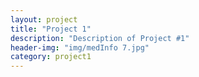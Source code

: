 ```yaml
---
layout: project
title: "Project 1"
description: "Description of Project #1"
header-img: "img/medInfo 7.jpg"
category: project1
---
```

